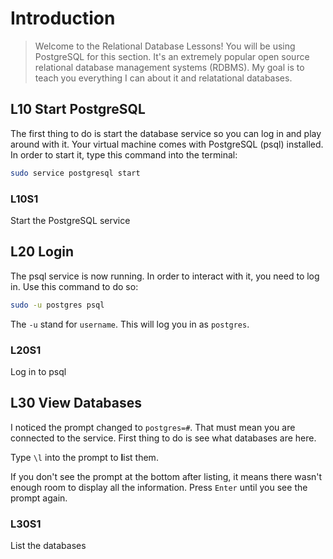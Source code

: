 # Introduction

> Welcome to the Relational Database Lessons! You will be using PostgreSQL for this section. It's an extremely popular open source relational database management systems (RDBMS). My goal is to teach you everything I can about it and relatational databases.

## L10 Start PostgreSQL

The first thing to do is start the database service so you can log in and play around with it. Your virtual machine comes with PostgreSQL (psql) installed. In order to start it, type this command into the terminal:

```bash
sudo service postgresql start
```

### L10S1

Start the PostgreSQL service

## L20 Login

The psql service is now running. In order to interact with it, you need to log in. Use this command to do so:

```bash
sudo -u postgres psql
```

The `-u` stand for `username`. This will log you in as `postgres`.

### L20S1

Log in to psql

## L30 View Databases

I noticed the prompt changed to `postgres=#`. That must mean you are connected to the service. First thing to do is see what databases are here.

Type `\l` into the prompt to **l**ist them.

If you don't see the prompt at the bottom after listing, it means there wasn't enough room to display all the information. Press `Enter` until you see the prompt again.

### L30S1

List the databases
